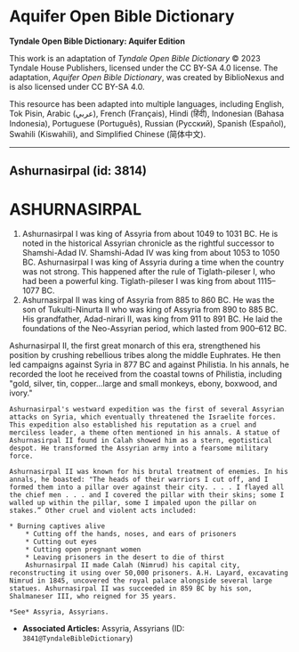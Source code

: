 # Aquifer Open Bible Dictionary

**Tyndale Open Bible Dictionary: Aquifer Edition**

This work is an adaptation of *Tyndale Open Bible Dictionary* © 2023 Tyndale House Publishers, licensed under the CC BY\-SA 4\.0 license. The adaptation, *Aquifer Open Bible Dictionary*, was created by BiblioNexus and is also licensed under CC BY\-SA 4\.0\.

This resource has been adapted into multiple languages, including English, Tok Pisin, Arabic (عربي), French (Français), Hindi (हिंदी), Indonesian (Bahasa Indonesia), Portuguese (Português), Russian (Русский), Spanish (Español), Swahili (Kiswahili), and Simplified Chinese (简体中文).



--------------------------------

## Ashurnasirpal (id: 3814)

ASHURNASIRPAL
=============

1. Ashurnasirpal I was king of Assyria from about 1049 to 1031 BC. He is noted in the historical Assyrian chronicle as the rightful successor to Shamshi\-Adad IV. Shamshi\-Adad IV was king from about 1053 to 1050 BC. Ashurnasirpal I was king of Assyria during a time when the country was not strong. This happened after the rule of Tiglath\-pileser I, who had been a powerful king. Tiglath\-pileser I was king from about 1115–1077 BC.
2. Ashurnasirpal II was king of Assyria from 885 to 860 BC. He was the son of Tukulti\-Ninurta II who was king of Assyria from 890 to 885 BC. His grandfather, Adad\-nirari II, was king from 911 to 891 BC. He laid the foundations of the Neo\-Assyrian period, which lasted from 900–612 BC. 
  
Ashurnasirpal II, the first great monarch of this era, strengthened his position by crushing rebellious tribes along the middle Euphrates. He then led campaigns against Syria in 877 BC and against Philistia. In his annals, he recorded the loot he received from the coastal towns of Philistia, including "gold, silver, tin, copper...large and small monkeys, ebony, boxwood, and ivory."

    Ashurnasirpal's westward expedition was the first of several Assyrian attacks on Syria, which eventually threatened the Israelite forces. This expedition also established his reputation as a cruel and merciless leader, a theme often mentioned in his annals. A statue of Ashurnasirpal II found in Calah showed him as a stern, egotistical despot. He transformed the Assyrian army into a fearsome military force.

    Ashurnasirpal II was known for his brutal treatment of enemies. In his annals, he boasted: "The heads of their warriors I cut off, and I formed them into a pillar over against their city. . . . I flayed all the chief men . . . and I covered the pillar with their skins; some I walled up within the pillar, some I impaled upon the pillar on stakes.” Other cruel and violent acts included:

    * Burning captives alive
        * Cutting off the hands, noses, and ears of prisoners
        * Cutting out eyes
        * Cutting open pregnant women
        * Leaving prisoners in the desert to die of thirst
        Ashurnasirpal II made Calah (Nimrud) his capital city, reconstructing it using over 50,000 prisoners. A.H. Layard, excavating Nimrud in 1845, uncovered the royal palace alongside several large statues. Ashurnasirpal II was succeeded in 859 BC by his son, Shalmaneser III, who reigned for 35 years.

    *See* Assyria, Assyrians.

* **Associated Articles:** Assyria, Assyrians (ID: `3841@TyndaleBibleDictionary`)

